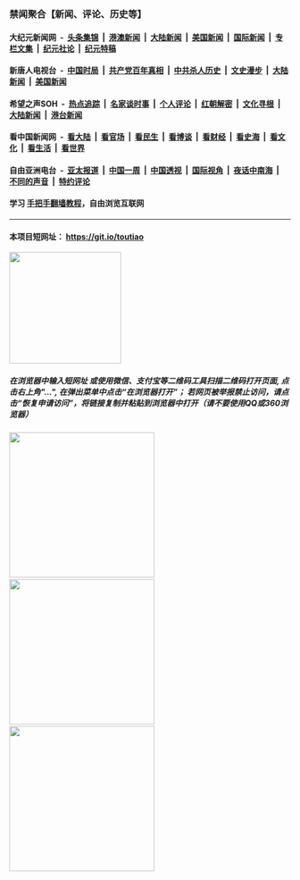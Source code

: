### 禁闻聚合【新闻、评论、历史等】

#### 大纪元新闻网 &nbsp;-&nbsp; [头条集锦](indexes/E头条集锦.md?t=02052222) &nbsp;|&nbsp; [港澳新闻](indexes/E港澳新闻.md?t=02052222)  &nbsp;|&nbsp; [大陆新闻](indexes/E大陆新闻.md?t=02052222) &nbsp;|&nbsp; [美国新闻](indexes/E美国新闻.md?t=02052222) &nbsp;|&nbsp; [国际新闻](indexes/E国际新闻.md?t=02052222) &nbsp;|&nbsp; [专栏文集](indexes/E专栏文集.md?t=02052222) &nbsp;|&nbsp; [纪元社论](indexes/E纪元社论.md?t=02052222) &nbsp;|&nbsp; [纪元特稿](indexes/E纪元特稿.md?t=02052222) 

#### 新唐人电视台 &nbsp;-&nbsp; [中国时局](indexes/N中国时局.md?t=02052222) &nbsp;|&nbsp; [共产党百年真相](indexes/N共产党百年真相.md?t=02052222) &nbsp;|&nbsp; [中共杀人历史](indexes/N中共杀人历史.md?t=02052222) &nbsp;|&nbsp; [文史漫步](indexes/N文史漫步.md?t=02052222) &nbsp;|&nbsp; [大陆新闻](indexes/N大陆新闻.md?t=02052222) &nbsp;|&nbsp; [美国新闻](indexes/N美国新闻.md?t=02052222)

#### 希望之声SOH &nbsp;-&nbsp; [热点追踪](indexes/H热点追踪.md?t=02052222) &nbsp;|&nbsp; [名家谈时事](indexes/H名家谈时事.md?t=02052222) &nbsp;|&nbsp; [个人评论](indexes/H个人评论.md?t=02052222)  &nbsp;|&nbsp; [红朝解密](indexes/H红朝解密.md?t=02052222) &nbsp;|&nbsp; [文化寻根](indexes/H文化寻根.md?t=02052222) &nbsp;|&nbsp; [大陆新闻](indexes/H大陆新闻.md?t=02052222) &nbsp;|&nbsp; [港台新闻](indexes/H港台新闻.md?t=02052222)

#### 看中国新闻网 &nbsp;-&nbsp; [看大陆](indexes/S看大陆.md?t=02052222) &nbsp;|&nbsp; [看官场](indexes/S看官场.md?t=02052222) &nbsp;|&nbsp; [看民生](indexes/S看民生.md?t=02052222)  &nbsp;|&nbsp; [看博谈](indexes/S看博谈.md?t=02052222) &nbsp;|&nbsp; [看财经](indexes/S看财经.md?t=02052222) &nbsp;|&nbsp; [看史海](indexes/S看史海.md?t=02052222) &nbsp;|&nbsp; [看文化](indexes/S看文化.md?t=02052222) &nbsp;|&nbsp; [看生活](indexes/S看生活.md?t=02052222) &nbsp;|&nbsp; [看世界](indexes/S看世界.md?t=02052222)

#### 自由亚洲电台 &nbsp;-&nbsp; [亚太报道](indexes/R亚太报道.md?t=02052222) &nbsp;|&nbsp; [中国一周](indexes/R中国一周.md?t=02052222) &nbsp;|&nbsp; [中国透视](indexes/R中国透视.md?t=02052222)  &nbsp;|&nbsp; [国际视角](indexes/R国际视角.md?t=02052222) &nbsp;|&nbsp; [夜话中南海](indexes/R夜话中南海.md?t=02052222) &nbsp;|&nbsp; [不同的声音](indexes/R不同的声音.md?t=02052222) &nbsp;|&nbsp; [特约评论](indexes/R特约评论.md?t=02052222)

#### 学习 [手把手翻墙教程](https://github.com/gfw-breaker/guides/wiki)，自由浏览互联网

----

#### 本项目短网址： https://git.io/toutiao
<img src="https://raw.githubusercontent.com/gfw-breaker/banned-news/master/scripts/img/qr.png" width="200px"/>  

##### 在浏览器中输入短网址 或使用微信、支付宝等二维码工具扫描二维码打开页面, 点击右上角"...", 在弹出菜单中点击“在浏览器打开”； 若网页被举报禁止访问，请点击“恢复申请访问”，将链接复制并粘贴到浏览器中打开（请不要使用QQ或360浏览器）

<img src="https://raw.githubusercontent.com/gfw-breaker/banned-news/master/scripts/img/1.png" width="260px"/> &nbsp; <img src="https://raw.githubusercontent.com/gfw-breaker/banned-news/master/scripts/img/2.png" width="260px"/> &nbsp; <img src="https://raw.githubusercontent.com/gfw-breaker/banned-news/master/scripts/img/3.png" width="260px"/>
